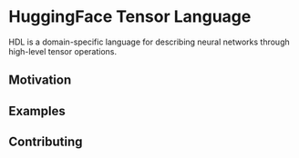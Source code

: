 # HuggingFace Tensor Language

HDL is a domain-specific language for describing neural networks through high-level tensor operations.

## Motivation

## Examples

## Contributing